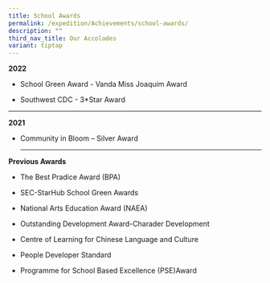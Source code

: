 ```yaml
---
title: School Awards
permalink: /expedition/Achievements/school-awards/
description: ""
third_nav_title: Our Accolades
variant: tiptap
---
```

<p><strong>2022</strong>
</p>
<ul data-tight="true" class="tight">
<li>
<p>School Green Award - Vanda Miss Joaquim Award</p>
</li>
<li>
<p>Southwest CDC - 3*Star Award</p>
</li>
</ul>
<hr>
<p><strong>2021</strong>
</p>
<ul data-tight="true" class="tight">
<li>
<p>Community in Bloom – Silver Award</p>
<hr>
</li>
</ul>
<p><strong>Previous Awards</strong>
</p>
<ul data-tight="true" class="tight">
<li>
<p>The Best Pradice Award (BPA)</p>
</li>
<li>
<p>SEC-StarHub School Green Awards</p>
</li>
<li>
<p>National Arts Education Award (NAEA)</p>
</li>
<li>
<p>Outstanding Development Award-Charader Development</p>
</li>
<li>
<p>Centre of Learning for Chinese Language and Culture</p>
</li>
<li>
<p>People Developer Standard</p>
</li>
<li>
<p>Programme for School Based Excellence (PSE)Award</p>
</li>
</ul>
<p></p>